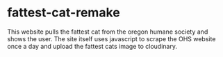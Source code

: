 # fattest-cat-remake

This website pulls the fattest cat from the oregon humane society and shows the user. The site itself uses javascript to scrape the OHS website once a day and upload the fattest cats image to cloudinary.
